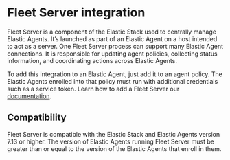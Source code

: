 # Fleet Server integration

Fleet Server is a component of the Elastic Stack used to centrally manage Elastic Agents. It’s launched as part of an Elastic Agent on a host intended to act as a server. One Fleet Server process can support many Elastic Agent connections. It is responsible for updating agent policies, collecting status information, and coordinating actions across Elastic Agents.

To add this integration to an Elastic Agent, just add it to an agent policy. The Elastic Agents enrolled into that policy must run with additional credentials such as a service token. Learn how to add a Fleet Server our [documentation](https://www.elastic.co/guide/en/fleet/current/fleet-server.html).

## Compatibility
Fleet Server is compatible with the Elastic Stack and Elastic Agents version 7.13 or higher. The version of Elastic Agents running Fleet Server must be greater than or equal to the version of the Elastic Agents that enroll in them.

